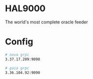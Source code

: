 # HAL9000
The world's most complete oracle feeder

# Config
```bash
# nova grpc
3.37.17.209:9090

# gaia grpc
3.36.104.92:9090

```